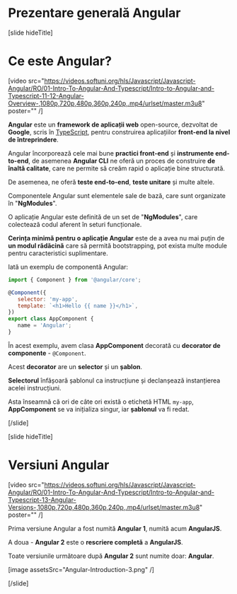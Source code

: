 # Prezentare generală Angular 

[slide hideTitle]

# Ce este Angular?

[video src="https://videos.softuni.org/hls/Javascript/Javascript-Angular/RO/01-Intro-To-Angular-And-Typescript/Intro-to-Angular-and-Typescript-11-12-Angular-Overview-,1080p,720p,480p,360p,240p,.mp4/urlset/master.m3u8" poster="" /]

**Angular** este un **framework de aplicații web** open-source, dezvoltat de **Google**, scris în  [TypeScript](https://en.wikipedia.org/wiki/TypeScript), pentru construirea  aplicațiilor **front-end la nivel de întreprindere**.

Angular încorporează cele mai bune **practici front-end** și **instrumente end-to-end**, de asemenea **Angular CLI** ne oferă un proces de construire **de înaltă calitate**, care ne permite să creăm rapid o aplicație bine structurată.

De asemenea, ne oferă **teste end-to-end**, **teste unitare** și multe altele.

Componentele Angular sunt elementele sale de bază, care sunt organizate în "**NgModules**".

O aplicație Angular este definită de un set de "**NgModules**", care colectează codul aferent în seturi funcționale.

**Cerința minimă pentru o aplicație Angular** este de a avea nu mai puțin de **un modul rădăcină** care să permită bootstrapping, pot exista multe module pentru caracteristici suplimentare.

Iată un exemplu de componentă Angular:

```js
import { Component } from '@angular/core';

@Component({
   selector: 'my-app',
   template: `<h1>Hello {{ name }}</h1>`,
})
export class AppComponent {
   name = 'Angular';
} 
```

În acest exemplu, avem clasa **AppComponent** decorată cu **decorator de componente** - `@Component`.

Acest **decorator** are un **selector** și un **șablon**.

**Selectorul** înfășoară șablonul ca instrucțiune și declanșează instanțierea acelei instrucțiuni.

Asta înseamnă că ori de câte ori există o etichetă HTML `my-app`, **AppComponent** se va inițializa singur, iar **șablonul** va fi redat.

[/slide]

[slide hideTitle]

# Versiuni Angular

[video src="https://videos.softuni.org/hls/Javascript/Javascript-Angular/RO/01-Intro-To-Angular-And-Typescript/Intro-to-Angular-and-Typescript-13-Angular-Versions-,1080p,720p,480p,360p,240p,.mp4/urlset/master.m3u8" poster="" /]

Prima versiune Angular a fost numită **Angular 1**, numită acum **AngularJS**.

A doua - **Angular 2** este o **rescriere completă** a **AngularJS**.

Toate versiunile următoare după **Angular 2** sunt numite doar: **Angular**.

[image assetsSrc="Angular-Introduction-3.png" /]

[/slide]
